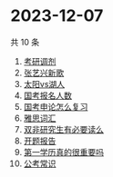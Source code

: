 # 2023-12-07

共 10 条

<!-- BEGIN -->
<!-- 最后更新时间 Thu Dec 07 2023 00:16:43 GMT+0800 (China Standard Time) -->

1. [考研调剂](https://www.zhihu.com/search?q=考研调剂)
1. [张艺兴新歌](https://www.zhihu.com/search?q=张艺兴新歌)
1. [太阳vs湖人](https://www.zhihu.com/search?q=太阳vs湖人)
1. [国考报名人数](https://www.zhihu.com/search?q=国考报名人数)
1. [国考申论怎么复习](https://www.zhihu.com/search?q=国考申论怎么复习)
1. [雅思词汇](https://www.zhihu.com/search?q=雅思词汇)
1. [双非研究生有必要读么](https://www.zhihu.com/search?q=双非研究生有必要读么)
1. [开题报告](https://www.zhihu.com/search?q=开题报告)
1. [第一学历真的很重要吗](https://www.zhihu.com/search?q=第一学历真的很重要吗)
1. [公考常识](https://www.zhihu.com/search?q=公考常识)

<!-- END -->
